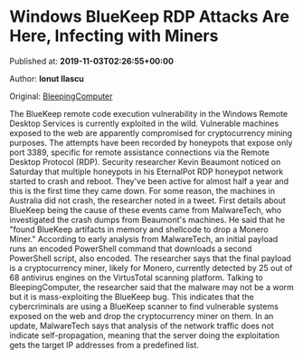 
# Windows BlueKeep RDP Attacks Are Here, Infecting with Miners

Published at: **2019-11-03T02:26:55+00:00**

Author: **Ionut Ilascu**

Original: [BleepingComputer](https://www.bleepingcomputer.com/news/security/windows-bluekeep-rdp-attacks-are-here-infecting-with-miners/)

The BlueKeep remote code execution vulnerability in the Windows Remote Desktop Services is currently exploited in the wild. Vulnerable machines exposed to the web are apparently compromised for cryptocurrency mining purposes.
The attempts have been recorded by honeypots that expose only port 3389, specific for remote assistance connections via the Remote Desktop Protocol (RDP).
Security researcher Kevin Beaumont noticed on Saturday that multiple honeypots in his EternalPot RDP honeypot network started to crash and reboot. They've been active for almost half a year and this is the first time they came down. For some reason, the machines in Australia did not crash, the researcher noted in a tweet.
First details about BlueKeep being the cause of these events came from MalwareTech, who investigated the crash dumps from Beaumont's machines. He said that he "found BlueKeep artifacts in memory and shellcode to drop a Monero Miner."
According to early analysis from MalwareTech, an initial payload runs an encoded PowerShell command that downloads a second PowerShell script, also encoded. The researcher says that the final payload is a cryptocurrency miner, likely for Monero, currently detected by 25 out of 68 antivirus engines on the VirtusTotal scanning platform.
Talking to BleepingComputer, the researcher said that the malware may not be a worm but it is mass-exploiting the BlueKeep bug. This indicates that the cybercriminals are using a BlueKeep scanner to find vulnerable systems exposed on the web and drop the cryptocurrency miner on them.
In an update, MalwareTech says that analysis of the network traffic does not indicate self-propagation, meaning that the server doing the exploitation gets the target IP addresses from a predefined list.
